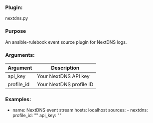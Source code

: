 
### Plugin:
nextdns.py

### Purpose
An ansible-rulebook event source plugin for NextDNS logs.

### Arguments:
| Argument | Description |
| --- | --- |
| api_key | Your NextDNS API key |
| profile_id | Your NextDNS profile ID |

### Examples:
- name: NextDNS event stream
    hosts: localhost
    sources:
        - nextdns:
            profile_id: ""
            api_key: ""

